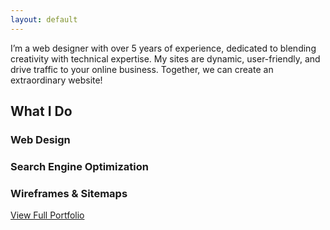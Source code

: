```yaml
---
layout: default
---
```


I’m a web designer with over 5 years of
experience, dedicated to blending
creativity with technical expertise. My sites are dynamic, user-friendly, and drive traffic to your online business. Together, we
can create an extraordinary website!


## What I Do

### Web Design
### Search Engine Optimization
### Wireframes & Sitemaps 

[View Full Portfolio](./portfolio.html)








